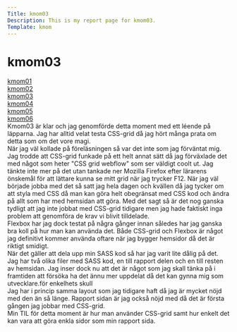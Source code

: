 ```yaml
---
Title: kmom03
Description: This is my report page for kmom03.
Template: kmom
---
```


kmom03
==========================
<div class="menu">
<a href="kmom01" class="clrlink">kmom01</a><br>
<a href="kmom02" class="clrlink">kmom02</a><br>
<a href="kmom03" class="clrlink">kmom03</a><br>
<a href="kmom04" class="clrlink">kmom04</a><br>
<a href="kmom05" class="clrlink">kmom05</a><br>
<a href="kmom06" class="clrlink">kmom06</a><br>

</div>
<div class="reportright">
Kmom03 är klar och jag genomförde detta moment med ett léende på läpparna. Jag har alltid velat testa CSS-grid då jag hört många prata om detta som om det vore magi. <br> 
När jag väl kollade på föreläsningen så var det inte som jag förväntat mig. Jag trodde att CSS-grid funkade på ett helt annat sätt då jag förväxlade det med något som heter "CSS grid webflow" som ser väldigt coolt ut. Jag tänkte inte mer på det utan tankade ner Mozilla Firefox efter lärarens önskemål för att lättare kunna se mitt grid när jag trycker F12. När jag väl började jobba med det så satt jag hela dagen och kvällen då jag tycker om att styla med CSS då man kan göra helt obegränsat med CSS kod och ändra på allt som har med hemsidan att göra. Med det sagt så är det nog ganska tydligt att jag inte jobbat med CSS-grid tidigare men jag hade faktiskt inga problem att genomföra de krav vi blivit tilldelade. <br> 
Flexbox har jag dock testat på några gånger innan således har jag ganska bra koll på hur man kan använda det. Både CSS-grid och Flexbox är något jag definitivt kommer använda oftare när jag bygger hemsidor då det är riktigt smidigt.<br> 
När det gäller att dela upp min SASS kod så har jag varit lite dålig på det. Jag har två olika filer med SASS kod, en till rapport delen och en till resten av hemsidan. Jag inser dock nu att det är något som jag skall tänka på i framtiden att försöka ha det ännu mer uppdelat då det kan gynna mig som utvecklare.för enkelhets skull<br>
Jag har i princip samma layout som jag tidigare haft då jag är mycket nöjd med den än så länge. Rapport sidan är jag också nöjd med då det är första gången jag jobbar med CSS-grid.<br>
Min TIL för detta moment är hur man använder CSS-grid samt hur enkelt det kan vara att göra enkla sidor som min rapport sida.
</div>
